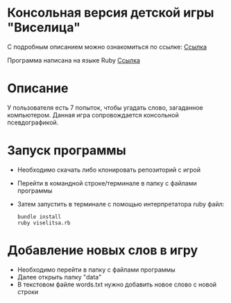 # Консольная версия детской игры "Виселица"
С подробным описанием можно ознакомиться по ссылке:
[Ссылка](https://ru.wikipedia.org/wiki/%D0%92%D0%B8%D1%81%D0%B5%D0%BB%D0%B8%D1%86%D0%B0_(%D0%B8%D0%B3%D1%80%D0%B0))

Программа написана на языке Ruby [Ссылка](https://ru.wikipedia.org/wiki/Ruby)
# Описание
У пользователя есть 7 попыток, чтобы угадать слово, загаданное компьютером. Данная игра сопровождается консольной псевдографикой.
# Запуск программы
- Необходимо скачать либо клонировать репозиторий с игрой
- Перейти в командной строке/терминале в папку с файлами программы
- Затем запустить в терминале с помощью интерпретатора ruby файл:

   ```
   bundle install
   ruby viselitsa.rb 
   ```

# Добавление новых слов в игру
- Необходимо перейти в папку с файлами программы
- Далее открыть папку "data"
- В текстовом файле words.txt нужно добавить новое слово с новой строки

